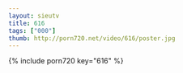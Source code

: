 ```yaml
--- 
layout: sieutv
title: 616
tags: ["000"]
thumb: http://porn720.net/video/616/poster.jpg
---
```

{% include porn720 key="616" %} 
